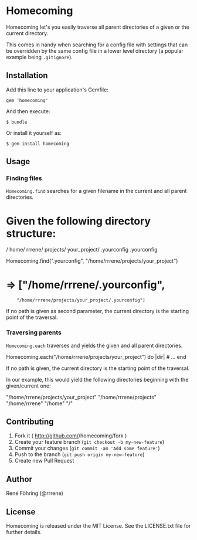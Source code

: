 # Homecoming

Homecoming let's you easily traverse all parent directories of a given or
the current directory.

This comes in handy when searching for a config file
with settings that can be overridden by the same config file in a lower level
directory (a popular example being `.gitignore`).


## Installation

Add this line to your application's Gemfile:

    gem 'homecoming'

And then execute:

    $ bundle

Or install it yourself as:

    $ gem install homecoming


## Usage

### Finding files

`Homecoming.find` searches for a given filename in the current and all parent
directories.

  # Given the following directory structure:

  /
    home/
      rrrene/
        projects/
          your_project/
            .yourconfig
        .yourconfig

  Homecoming.find(".yourconfig", "/home/rrrene/projects/your_project")
  # => ["/home/rrrene/.yourconfig",
        "/home/rrrene/projects/your_project/.yourconfig"]

If no path is given as second parameter, the current directory is the
starting point of the traversal.

### Traversing parents

`Homecoming.each` traverses and yields the given and all parent
directories.

  Homecoming.each("/home/rrrene/projects/your_project") do |dir|
    # ...
  end

If no path is given, the current directory is the starting point of the
traversal.

In our example, this would yield the following directories beginning with the
given/current one:

  "/home/rrrene/projects/your_project"
  "/home/rrrene/projects"
  "/home/rrrene"
  "/home"
  "/"


## Contributing

1. Fork it ( http://github.com/<my-github-username>/homecoming/fork )
2. Create your feature branch (`git checkout -b my-new-feature`)
3. Commit your changes (`git commit -am 'Add some feature'`)
4. Push to the branch (`git push origin my-new-feature`)
5. Create new Pull Request


## Author

René Föhring (@rrrene)


## License

Homecoming is released under the MIT License. See the LICENSE.txt file for further
details.
